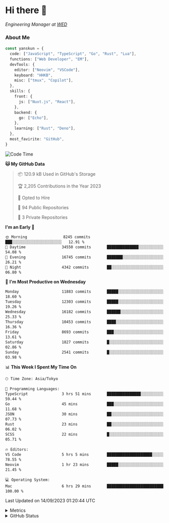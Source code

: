 # Hi there&nbsp;:wave:

<!-- ![Alt text](https://spotify-recently-played-readme.vercel.app/api?user=31kynbuubkiu3r4qh4hjuaglhfay) -->

_Engineering Manager at [WED](https://github.com/wedinc)_

### About Me

```ts
const yanskun = {
  code: ["JavaScript", "TypeScript", "Go", "Rust", "Lua"],
  functions: ["Web Developer", "EM"],
  devTools: {
    editor: ["Neovim", "VSCode"],
    keyboard: "HHKB",
    misc: ["tmux", "Copilot"],
  },
  skills: {
    front: {
      js: ["Nuxt.js", "React"],
    },
    backend: {
      go: ["Echo"],
    },
    learning: ["Rust", "Deno"],
  },
  most_favirite: "GitHub",
}
```

<!--START_SECTION:waka-->
![Code Time](http://img.shields.io/badge/Code%20Time-474%20hrs%2046%20mins-blue)

**🐱 My GitHub Data** 

> 📦 120.9 kB Used in GitHub's Storage 
 > 
> 🏆 2,205 Contributions in the Year 2023
 > 
> 💼 Opted to Hire
 > 
> 📜 94 Public Repositories 
 > 
> 🔑 3 Private Repositories 
 > 
**I'm an Early 🐤** 

```text
🌞 Morning                8245 commits        ███░░░░░░░░░░░░░░░░░░░░░░   12.91 % 
🌆 Daytime                34550 commits       ██████████████░░░░░░░░░░░   54.08 % 
🌃 Evening                16745 commits       ███████░░░░░░░░░░░░░░░░░░   26.21 % 
🌙 Night                  4342 commits        ██░░░░░░░░░░░░░░░░░░░░░░░   06.80 % 
```
📅 **I'm Most Productive on Wednesday** 

```text
Monday                   11883 commits       █████░░░░░░░░░░░░░░░░░░░░   18.60 % 
Tuesday                  12303 commits       █████░░░░░░░░░░░░░░░░░░░░   19.26 % 
Wednesday                16182 commits       ██████░░░░░░░░░░░░░░░░░░░   25.33 % 
Thursday                 10453 commits       ████░░░░░░░░░░░░░░░░░░░░░   16.36 % 
Friday                   8693 commits        ███░░░░░░░░░░░░░░░░░░░░░░   13.61 % 
Saturday                 1827 commits        █░░░░░░░░░░░░░░░░░░░░░░░░   02.86 % 
Sunday                   2541 commits        █░░░░░░░░░░░░░░░░░░░░░░░░   03.98 % 
```


📊 **This Week I Spent My Time On** 

```text
🕑︎ Time Zone: Asia/Tokyo

💬 Programming Languages: 
TypeScript               3 hrs 51 mins       ███████████████░░░░░░░░░░   59.44 % 
Go                       45 mins             ███░░░░░░░░░░░░░░░░░░░░░░   11.68 % 
JSON                     30 mins             ██░░░░░░░░░░░░░░░░░░░░░░░   07.73 % 
Rust                     23 mins             ██░░░░░░░░░░░░░░░░░░░░░░░   06.02 % 
SCSS                     22 mins             █░░░░░░░░░░░░░░░░░░░░░░░░   05.71 % 

🔥 Editors: 
VS Code                  5 hrs 5 mins        ████████████████████░░░░░   78.55 % 
Neovim                   1 hr 23 mins        █████░░░░░░░░░░░░░░░░░░░░   21.45 % 

💻 Operating System: 
Mac                      6 hrs 29 mins       █████████████████████████   100.00 % 
```


 Last Updated on 14/09/2023 01:20:44 UTC
<!--END_SECTION:waka-->

<details>
  <summary>Metrics</summary>
  <img src="https://github.com/yanskun/yanskun/blob/main/github-metrics.svg" alt="Metrics">
</details>

<details>
  <summary>GitHub Status</summary>
  <picture>
    <source media="(prefers-color-scheme: dark)" srcset="https://raw.githubusercontent.com/yanskun/yanskun/master/profile-summary-card-output/nord_dark/0-profile-details.svg">
   <img src="https://raw.githubusercontent.com/yanskun/yanskun/master/profile-summary-card-output/default/0-profile-details.svg">
  </picture>
  <br>
  <picture>
    <source media="(prefers-color-scheme: dark)" srcset="https://raw.githubusercontent.com/yanskun/yanskun/master/profile-summary-card-output/nord_dark/1-repos-per-language.svg">
   <img src="https://raw.githubusercontent.com/yanskun/yanskun/master/profile-summary-card-output/default/1-repos-per-language.svg">
  </picture>
  <picture>
    <source media="(prefers-color-scheme: dark)" srcset="https://raw.githubusercontent.com/yanskun/yanskun/master/profile-summary-card-output/nord_dark/2-most-commit-language.svg">
   <img src="https://raw.githubusercontent.com/yanskun/yanskun/master/profile-summary-card-output/default/2-most-commit-language.svg">
  </picture>
  <br>
  <picture>
    <source media="(prefers-color-scheme: dark)" srcset="https://raw.githubusercontent.com/yanskun/yanskun/master/profile-summary-card-output/nord_dark/3-stats.svg">
   <img src="https://raw.githubusercontent.com/yanskun/yanskun/master/profile-summary-card-output/default/3-stats.svg">
  </picture>
  <picture>
    <source media="(prefers-color-scheme: dark)" srcset="https://raw.githubusercontent.com/yanskun/yanskun/master/profile-summary-card-output/nord_dark/4-productive-time.svg">
   <img src="https://raw.githubusercontent.com/yanskun/yanskun/master/profile-summary-card-output/default/4-productive-time.svg">
  </picture>
</details>

